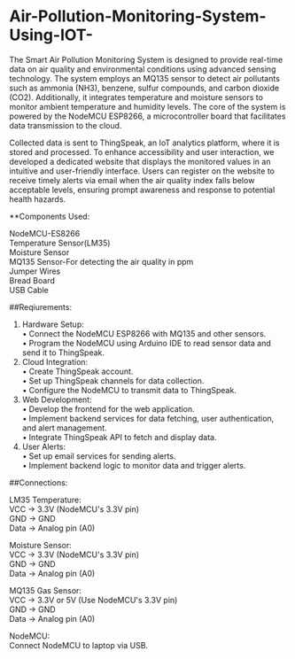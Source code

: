 # Air-Pollution-Monitoring-System-Using-IOT-

The Smart Air Pollution Monitoring System is designed to provide real-time data on air quality and environmental conditions using advanced sensing technology. The system employs an MQ135 sensor to detect air pollutants such as ammonia (NH3), benzene, sulfur compounds, and carbon dioxide (CO2). Additionally, it integrates temperature and moisture sensors to monitor ambient temperature and humidity levels. The core of the system is powered by the NodeMCU ESP8266, a microcontroller board that facilitates data transmission to the cloud.

Collected data is sent to ThingSpeak, an IoT analytics platform, where it is stored and processed. To enhance accessibility and user interaction, we developed a dedicated website that displays the monitored values in an intuitive and user-friendly interface. Users can register on the website to receive timely alerts via email when the air quality index falls below acceptable levels, ensuring prompt awareness and response to potential health hazards.

**Components Used:

NodeMCU-ES8266<br>
Temperature Sensor(LM35)<br>
Moisture Sensor<br>
MQ135 Sensor-For detecting the air quality in ppm<br>
Jumper Wires<br>
Bread Board<br>
USB Cable<br>


##Reqiurements:

1.	Hardware Setup:<br>
•	Connect the NodeMCU ESP8266 with MQ135 and other sensors.<br>
•	Program the NodeMCU using Arduino IDE to read sensor data and send it to ThingSpeak.<br>
2.	Cloud Integration:<br>
•	Create ThingSpeak account.<br>
•	Set up ThingSpeak channels for data collection.<br>
•	Configure the NodeMCU to transmit data to ThingSpeak.<br>
4.	Web Development:<br>
•	Develop the frontend for the web application.<br>
•	Implement backend services for data fetching, user authentication, and alert management.<br>
•	Integrate ThingSpeak API to fetch and display data.<br>
5.	User Alerts:<br>
•	Set up email services for sending alerts.<br>
•	Implement backend logic to monitor data and trigger alerts.<br>

##Connections:

LM35 Temperature:<br>
VCC -> 3.3V (NodeMCU's 3.3V pin)<br>
GND -> GND<br>
Data -> Analog pin (A0)<br>

Moisture Sensor:<br>
VCC -> 3.3V (NodeMCU's 3.3V pin)<br>
GND -> GND<br>
Data -> Analog pin (A0)<br>

MQ135 Gas Sensor:<br>
VCC -> 3.3V or 5V (Use NodeMCU's 3.3V pin)<br>
GND -> GND<br>
Data -> Analog pin (A0)<br>

NodeMCU:<br>
Connect NodeMCU to laptop via USB.<br>


